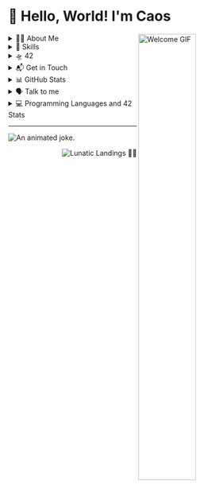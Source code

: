 # 👋 Hello, World! I'm Caos 

  
<img src="https://media.giphy.com/media/L1R1tvI9svkIWwpVYr/giphy.gif" alt="Welcome GIF" width="48%" align="right" alt="Caos Lourenco">

<p align="left">

<details>
<summary> 👨‍💻 About Me</summary>
<div>
  
- Software Engineering student at 42SP with a background in journalism.
- Launching into a new mission: Transitioning to a tech career (where creativity meets digital solutions)
- Goal: Hack the matrix, empower individuals and solve real-world problems through technology.
- Feel free to reach out for questions, advice, or knowledge sharing! 
     - Live long and prosper, and don’t forget your towel! 🖖🦦
</div>
</details>





<details>
<summary>🚀 Skills</summary>
<div>

- 🖥️ C language
- 🎨 UX Design
- 🕹️ Game Development
- 🌱 Junior Development

</div>
</details>

<details>
  <summary>🛸 42 </summary>
  
  <small>

  - [🚀 Projects](https://github.com/caoslourenco/42Projects)
 
  </small>
</details>


<details>
<summary>📬 Get in Touch</summary>
<div>

- 📧 [Email](mailto:clourenc@student.42sp.org.br)
- 💼 [LinkedIn](https://linkedin.com.br/in/camilla-lourenco)
- 🐦 [Twitter](https://twitter.com/caoslourenco)
- 🤳 [Instagram](https://www.instagram.com/caoslourenco/)

</div>
</details>

 
<details>
<summary>  📊 GitHub Stats</summary>
  
[![Caos Lourenco's GitHub Stats](https://github-readme-stats.vercel.app/api?username=caoslourenco&show_icons=true&bg_color=0d1117&title_color=8b949e&icon_color=58a6ff&text_color=c9d1d9)](https://github.com/caoslourenco/github-readme-stats)

</div>
</details>

<details>
<summary> 🗣️ Talk to me </summary>
<div>

- 🔻 Portuguese
- 🔹 English
- 🔸 Spanish

</div>
</details>



  
<details>
<summary>  💻 Programming Languages and 42 Stats</summary>

<p align="center">
  <img src="https://github-readme-stats.vercel.app/api/top-langs/?username=caoslourenco&layout=compact&bg_color=0d1117&title_color=8b949e&icon_color=58a6ff&text_color=c9d1d9" alt="Top Languages" width="48%" />
  <img src="[![clourenc's 42 stats](https://badge.mediaplus.ma/darkblue/clourenc)} https://profile.intra.42.fr/users/" alt="42 Stats" width="48%" />


</p>
</div>
</details>

---

<img title="An animated joke." src="https://readme-typing-svg.herokuapp.com/?width=500&height=30&font=Roboto&color=adbac7&vCenter=true&size=16&duration=4000&lines=%E2%80%A2+I'm+so+good+at+programming+that+sometimes+even+the+computer+is+surprised.;%E2%80%A2+I+don't+see+bugs+in+my+code%2C+just+unexpected+features.;%E2%80%A2+I+don't+always+test+my+code%2C+but+when+I+do%2C+I+do+it+in+production.;%E2%80%A2+I'm+not+lazy%2C+I'm+just+in+energy+saving+mode.;%E2%80%A2+If+life+gives+you+lemons%2C+write+a+script+to+squeeze+them.;%E2%80%A2+My+code+never+has+errors%2C+it+just+develops+random+features.;%E2%80%A2+I+don't+call+it+procrastination%2C+I+call+it+'deadline-driven+programming'.;%E2%80%A2+I'm+not+a+coder%2C+I'm+a+problem+solver+that+uses+code.;%E2%80%A2+I+don't+drink+coffee+to+code%2C+I+code+to+drink+coffee.;%E2%80%A2+I'm+not+addicted+to+coding%2C+just+highly+committed.">
</details>
<!-- Herobrine: I'm still here, boy. -->
<p align="right">
  <img src="https://komarev.com/ghpvc/?username=clourenc&label=Lunatic+Landings+%F0%9F%91%A8%E2%80%8D%F0%9F%9A%80&color=6e5494" alt="Lunatic Landings 👨‍🚀"/>
</p>
